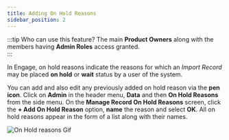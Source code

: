 ```yaml
---
title: Adding On Hold Reasons
sidebar_position: 2
---
```


:::tip Who can use this feature?
The main **Product Owners** along with the members having **Admin Roles** access granted.  
:::

In Engage, on hold reasons indicate the reasons for which an *Import Record* may be placed **on hold** or **wait** status by a user of the system. 

You can add and also edit any previously added on hold reason via the **pen icon**. Click on **Admin** in the header menu, **Data** and then **On Hold Reasons** from the side menu. On the **Manage Record On Hold Reasons** screen, click the **+ Add On Hold Reason** option, **name** the reason and select **OK**. All on hold reasons appear in the form of a list along with their names.

![On Hold reasons Gif](./on-hold-reason.gif)
